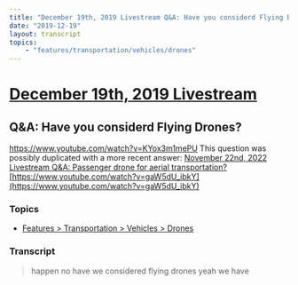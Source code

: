 ```yaml
---
title: "December 19th, 2019 Livestream Q&A: Have you considerd Flying Drones?"
date: "2019-12-19"
layout: transcript
topics:
    - "features/transportation/vehicles/drones"
---
```

# [December 19th, 2019 Livestream](../2019-12-19.md)
## Q&A: Have you considerd Flying Drones?
https://www.youtube.com/watch?v=KYox3m1mePU
This question was possibly duplicated with a more recent answer: [November 22nd, 2022 Livestream Q&A: Passenger drone for aerial transportation?](./yt-gaW5dU_ibkY.md) [https://www.youtube.com/watch?v=gaW5dU_ibkY](https://www.youtube.com/watch?v=gaW5dU_ibkY)


### Topics
* [Features > Transportation > Vehicles > Drones](../topics/features/transportation/vehicles/drones.md)

### Transcript

> happen no have we considered flying drones yeah we have
